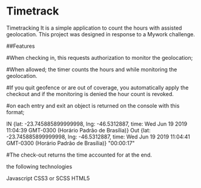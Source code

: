 # Timetrack

Timetracking
It is a simple application to count the hours with assisted geolocation. This project was designed in response to a Mywork challenge.


##Features

#When checking in, this requests authorization to monitor the geolocation;

#When allowed;
the timer counts the hours and while monitoring the geolocation.

#If you quit geofence or are out of coverage, you automatically apply the checkout and if the monitoring is denied the hour count is revoked.

#on each entry and exit an object is returned on the console with this format;

IN
{lat: -23.745885899999998, lng: -46.5312887, time: Wed Jun 19 2019 11:04:39 GMT-0300 (Horário Padrão de Brasília)}
Out
{lat: -23.745885899999998, lng: -46.5312887, time: Wed Jun 19 2019 11:04:41 GMT-0300 (Horário Padrão de Brasília)} "00:00:17"

#The check-out returns the time accounted for at the end.

the following technologies

Javascript
CSS3 or SCSS
HTML5
